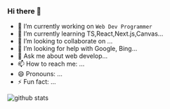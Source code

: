 ### Hi there 👋

<!--
**JinpingMa/JinpingMa** is a ✨ _special_ ✨ repository because its `README.md` (this file) appears on your GitHub profile.

Here are some ideas to get you started:
-->

- 🔭 I’m currently working on `Web Dev Programmer`
- 🌱 I’m currently learning TS,React,Next.js,Canvas...
- 👯 I’m looking to collaborate on ...
- 🤔 I’m looking for help with Google, Bing...
- 💬 Ask me about web develop...
- 📫 How to reach me: ...
- 😄 Pronouns: ...
- ⚡ Fun fact: ...


![github stats](https://github-readme-stats.vercel.app/api?username=JinpingMa0&show_icons=true)
